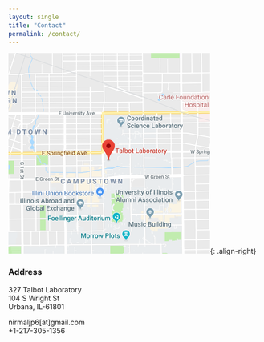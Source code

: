 ```yaml
---
layout: single
title: "Contact"
permalink: /contact/
---
```


![image-right](/assets/images/map.png){: .align-right}
### Address


327 Talbot Laboratory<br /> 104 S Wright St<br />Urbana, IL-61801

nirmaljp6[at]gmail.com<br /> +1-217-305-1356


